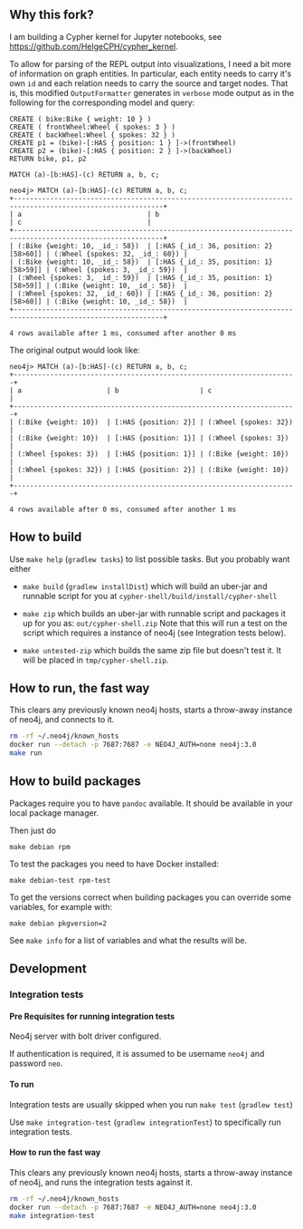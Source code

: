 ## Why this fork?

I am building a Cypher kernel for Jupyter notebooks, see https://github.com/HelgeCPH/cypher_kernel.

To allow for parsing of the REPL output into visualizations, I need a bit more of information on graph entities. In particular, each entity needs to carry it's own `id` and each relation needs to carry the source and target nodes. That is, this modified `OutputFormatter` generates in `verbose` mode output as in the following for the corresponding model and query:

```cypher-shell
CREATE ( bike:Bike { weight: 10 } ) 
CREATE ( frontWheel:Wheel { spokes: 3 } ) 
CREATE ( backWheel:Wheel { spokes: 32 } ) 
CREATE p1 = (bike)-[:HAS { position: 1 } ]->(frontWheel) 
CREATE p2 = (bike)-[:HAS { position: 2 } ]->(backWheel) 
RETURN bike, p1, p2
```

```cypher
MATCH (a)-[b:HAS]-(c) RETURN a, b, c;
```

```
neo4j> MATCH (a)-[b:HAS]-(c) RETURN a, b, c;
+-----------------------------------------------------------------------------------------------------------+
| a                               | b                                     | c                               |
+-----------------------------------------------------------------------------------------------------------+
| (:Bike {weight: 10, _id_: 58})  | [:HAS {_id_: 36, position: 2}[58>60]] | (:Wheel {spokes: 32, _id_: 60}) |
| (:Bike {weight: 10, _id_: 58})  | [:HAS {_id_: 35, position: 1}[58>59]] | (:Wheel {spokes: 3, _id_: 59})  |
| (:Wheel {spokes: 3, _id_: 59})  | [:HAS {_id_: 35, position: 1}[58>59]] | (:Bike {weight: 10, _id_: 58})  |
| (:Wheel {spokes: 32, _id_: 60}) | [:HAS {_id_: 36, position: 2}[58>60]] | (:Bike {weight: 10, _id_: 58})  |
+-----------------------------------------------------------------------------------------------------------+

4 rows available after 1 ms, consumed after another 0 ms
```


The original output would look like:

```
neo4j> MATCH (a)-[b:HAS]-(c) RETURN a, b, c;
+----------------------------------------------------------------------+
| a                     | b                    | c                     |
+----------------------------------------------------------------------+
| (:Bike {weight: 10})  | [:HAS {position: 2}] | (:Wheel {spokes: 32}) |
| (:Bike {weight: 10})  | [:HAS {position: 1}] | (:Wheel {spokes: 3})  |
| (:Wheel {spokes: 3})  | [:HAS {position: 1}] | (:Bike {weight: 10})  |
| (:Wheel {spokes: 32}) | [:HAS {position: 2}] | (:Bike {weight: 10})  |
+----------------------------------------------------------------------+

4 rows available after 0 ms, consumed after another 1 ms
```

## How to build

Use `make help` (`gradlew tasks`) to list possible tasks. But you
probably want either

-  `make build` (`gradlew installDist`) which will build an
   uber-jar and runnable script for you at
   `cypher-shell/build/install/cypher-shell`

- `make zip` which builds an uber-jar with runnable script and
   packages it up for you as: `out/cypher-shell.zip` Note that this
   will run a test on the script which requires a instance of neo4j
   (see Integration tests below).

- `make untested-zip` which builds the same zip file but doesn't test
  it. It will be placed in `tmp/cypher-shell.zip`.

## How to run, the fast way

This clears any previously known neo4j hosts, starts a throw-away
instance of neo4j, and connects to it.

```sh
rm -rf ~/.neo4j/known_hosts
docker run --detach -p 7687:7687 -e NEO4J_AUTH=none neo4j:3.0
make run
```

## How to build packages

Packages require you to have `pandoc` available. It should be
available in your local package manager.

Then just do

```
make debian rpm
```

To test the packages you need to have Docker installed:

```
make debian-test rpm-test
```

To get the versions correct when building packages you can override
some variables, for example with:

```
make debian pkgversion=2
```

See `make info` for a list of variables and what the results will be.

## Development

### Integration tests

#### Pre Requisites for running integration tests

Neo4j server with bolt driver configured.

If authentication is required, it is assumed to be username `neo4j`
and password `neo`.

#### To run

Integration tests are usually skipped when you run `make test`
(`gradlew test`)

Use `make integration-test` (`gradlew integrationTest`) to
specifically run integration tests.

#### How to run the fast way

This clears any previously known neo4j hosts, starts a throw-away
instance of neo4j, and runs the integration tests against it.

```sh
rm -rf ~/.neo4j/known_hosts
docker run --detach -p 7687:7687 -e NEO4J_AUTH=none neo4j:3.0
make integration-test
```
